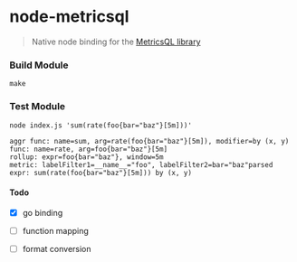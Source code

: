# node-metricsql

> Native node binding for the [MetricsQL library](https://github.com/VictoriaMetrics/metricsql)


### Build Module
```
make
```

### Test Module
```
node index.js 'sum(rate(foo{bar="baz"}[5m]))'
```
```
aggr func: name=sum, arg=rate(foo{bar="baz"}[5m]), modifier=by (x, y)
func: name=rate, arg=foo{bar="baz"}[5m]
rollup: expr=foo{bar="baz"}, window=5m
metric: labelFilter1=__name__="foo", labelFilter2=bar="baz"parsed expr: sum(rate(foo{bar="baz"}[5m])) by (x, y)
```

#### Todo
- [x] go binding
- [ ] function mapping
- [ ] format conversion


